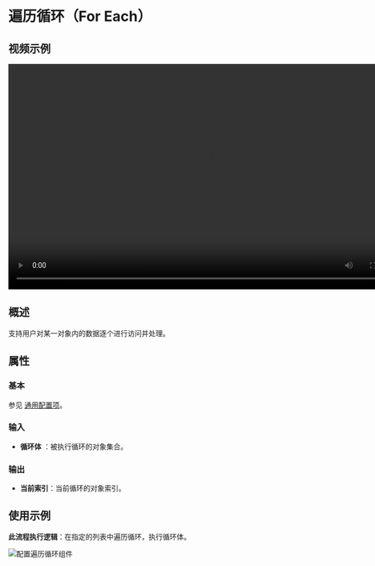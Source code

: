 # 遍历循环（For Each）

## 视频示例

<video controls height='450px' width='800px' src="https://encooacademy.oss-cn-shanghai.aliyuncs.com/activity/TraverseLoop_ForEach.mp4"></video>

## 概述

支持用户对某一对象内的数据逐个进行访问并处理。

## 属性

### 基本

参见 [通用配置项](../Appendix/CommonConfigurationItems.md)。

### 输入

- **循环体** ：被执行循环的对象集合。

### 输出

- **当前索引**：当前循环的对象索引。

## 使用示例

**此流程执行逻辑**：在指定的列表中遍历循环，执行循环体。

![配置遍历循环组件](https://docimages.blob.core.chinacloudapi.cn/images/Activities/forEach-3.png)
